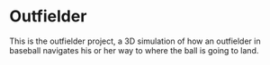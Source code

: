 # Outfielder
This is the outfielder project, a 3D simulation of how an outfielder in baseball navigates his or her way to where the ball is going to land.